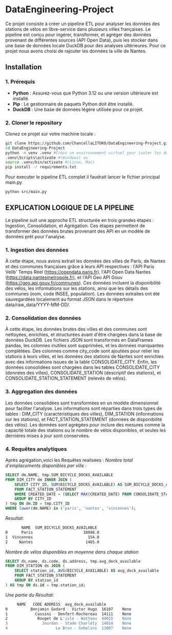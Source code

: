 
# DataEngineering-Project

Ce projet consiste à créer un pipeline ETL pour analyser les données des stations de vélos en libre-service dans plusieurs villes françaises. Le pipeline est conçu pour ingérer, transformer, et agréger des données provenant de différentes sources (API Open Data), puis les stocker dans une base de données locale DuckDB pour des analyses ultérieures. Pour ce projet nous avons choisi de rajouter les données la ville de Nantes.

## **Installation**

### **1. Prérequis**
- **Python** : Assurez-vous que Python 3.12 ou une version ultérieure est installé.
- **Pip** : Le gestionnaire de paquets Python doit être installé.
- **DuckDB** : Une base de données légère utilisée pour ce projet.

### **2. Cloner le repository**
Clonez ce projet sur votre machine locale :

```bash
git clone https://github.com/ChancellaLITOKO/DataEngineering-Project.git
cd DataEngineering-Project
python -m venv .venv #Créez un environnement virtuel pour isoler les dépendances
.venv\Scripts\activate #(Windows) ou
source .venv/bin/activate #(Linux, Mac)
pip install -r requirements.txt
```
Pour executer le pipeline ETL complet il faudrait lancer le fichier principal main.py
```bash
python src/main.py
```
## **EXPLICATION LOGIQUE DE LA PIPELINE**
Le pipeline suit une approche ETL structurée en trois grandes étapes : Ingestion, Consolidation, et Agrégation. Ces étapes permettent de transformer des données brutes provenant des API en un modèle de données prêt pour l'analyse.

### **1. Ingestion des données**
À cette étape, nous avons extrait les données des villes de Paris, de Nantes et des communes françaises grâce à leurs API respectives : l'API Paris Velib' Temps Réel (https://opendata.paris.fr), l'API Open Data Nantes (https://data.nantesmetropole.fr), et l'API Geo API Gouv (https://geo.api.gouv.fr/communes). Ces données incluent la disponibilité des vélos, les informations sur les stations, ainsi que les détails des communes (nom, code INSEE, population). Les données extraites ont été sauvegardées localement au format JSON dans le répertoire data/raw_data/YYYY-MM-DD/. 

### **2. Consolidation des données**

À cette étape, les données brutes des villes et des communes sont nettoyées, enrichies, et structurées avant d'être chargées dans la base de données DuckDB. Les fichiers JSON sont transformés en DataFrames pandas, les colonnes inutiles sont supprimées, et les données manquantes complétées. Des colonnes comme city_code sont ajoutées pour relier les stations à leurs villes, et les données des stations de Nantes sont enrichies avec des informations issues de la table CONSOLIDATE_CITY. Enfin, les données consolidées sont chargées dans les tables CONSOLIDATE_CITY (données des villes), CONSOLIDATE_STATION (descriptif des stations), et CONSOLIDATE_STATION_STATEMENT (relevés de vélos).

### **3. Aggregation des données**

Les données consolidées sont transformées en un modèle dimensionnel pour faciliter l'analyse. Les informations sont réparties dans trois types de tables : DIM_CITY (caractéristiques des villes), DIM_STATION (informations sur les stations), et FACT_STATION_STATEMENT (données de disponibilité des vélos). Les données sont agrégées pour inclure des mesures comme la capacité totale des stations ou le nombre de vélos disponibles, et seules les dernières mises à jour sont conservées.

### **4. Requêtes analytiques**
Après agrégation,voici les Requêtes realisees :
*Nombre total d'emplacements disponibles par ville :*
```sql
SELECT dm.NAME, tmp.SUM_BICYCLE_DOCKS_AVAILABLE
FROM DIM_CITY dm INNER JOIN (
    SELECT CITY_ID, SUM(BICYCLE_DOCKS_AVAILABLE) AS SUM_BICYCLE_DOCKS_AVAILABLE
    FROM FACT_STATION_STATEMENT
    WHERE CREATED_DATE = (SELECT MAX(CREATED_DATE) FROM CONSOLIDATE_STATION)
    GROUP BY CITY_ID
) tmp ON dm.ID = tmp.CITY_ID
WHERE lower(dm.NAME) in ('paris', 'nantes', 'vincennes');
```
*Resultat:*
```bash
       NAME  SUM_BICYCLE_DOCKS_AVAILABLE
0      Paris                      18888.0
1  Vincennes                        154.0
2     Nantes                       1465.0
```

*Nombre de vélos disponibles en moyenne dans chaque station*
```sql
SELECT ds.name, ds.code, ds.address, tmp.avg_dock_available
FROM DIM_STATION ds JOIN (
    SELECT station_id, AVG(BICYCLE_AVAILABLE) AS avg_dock_available
    FROM FACT_STATION_STATEMENT
    GROUP BY station_id
) AS tmp ON ds.id = tmp.station_id;
```
*Une partie du Résultat:*
```bash
     NAME   CODE ADDRESS  avg_dock_available
0          Benjamin Godard - Victor Hugo  16107    None                 4.5
1            Cassini - Denfert-Rochereau  14111    None                 6.5
2             Rouget de L'isle - Watteau  44015    None                10.0
3               Jourdan - Stade Charléty  14014    None                18.5
4                     Le Brun - Gobelins  13007    None                 4.5
```







